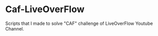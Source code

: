 # Caf-LiveOverFlow


Scripts that I made to solve  "CAF" challenge of LiveOverFlow Youtube Channel.

